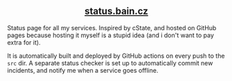 <h2 align="center"><a href="https://status.bain.cz/">status.bain.cz</a></h2>
Status page for all my services. Inspired by cState, and hosted on GitHub pages because hosting it myself is a stupid idea (and i don't want to pay extra for it).

It is automatically built and deployed by GitHub actions on every push to the `src` dir. A separate status checker is set up to automatically commit new incidents, and notify me when a service goes offline.
